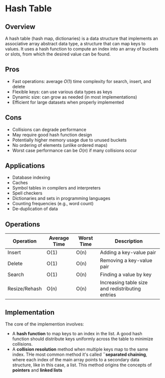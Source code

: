 # Hash Table

## Overview
A hash table (hash map, dictionaries) is a data structure that implements an associative array abstract data type, a structure that can map keys to values. It uses a hash function to compute an index into an array of buckets or slots, from which the desired value can be found. 

## Pros
- Fast operations: average $O(1)$ time complexity for search, insert, and delete
- Flexible keys: can use various data types as keys
- Dynamic size: can grow as needed (in most implementations)
- Efficient for large datasets when properly implemented

## Cons
- Collisions can degrade performance
- May require good hash function design
- Potentially higher memory usage due to unused buckets
- No ordering of elements (unlike ordered maps)
- Worst case performance can be $O(n)$ if many collisions occur

## Applications
- Database indexing
- Caches
- Symbol tables in compilers and interpreters
- Spell checkers
- Dictionaries and sets in programming languages
- Counting frequencies (e.g., word count)
- De-duplication of data

## Operations
| Operation | Average Time | Worst Time | Description |
|-----------|-------------|------------|-------------|
| Insert    | O(1)        | O(n)       | Adding a key-value pair |
| Delete    | O(1)        | O(n)       | Removing a key-value pair |
| Search    | O(1)        | O(n)       | Finding a value by key |
| Resize/Rehash | O(n)    | O(n)       | Increasing table size and redistributing entries |

## Implementation
The core of the implemention involves:
- A **hash function** to map keys to an index in the list. A good hash function should distribute keys uniformly across the table to minimize collisions.
- A **collision resolution** method when multiple keys map to the same index. THe most common method it's called **¨separated chaining**, where each index of the main array points to a secondary data structure, like in this case, a list. This method origins the concepts of **pointers** and **linked lists**


